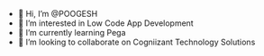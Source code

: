 - 👋 Hi, I’m @POOGESH
- 👀 I’m interested in Low Code App Development
- 🌱 I’m currently learning Pega
- 💞️ I’m looking to collaborate on Cogniizant Technology Solutions
<!---
POOGESH/POOGESH is a ✨ special ✨ repository because its `README.md` (this file) appears on your GitHub profile.
You can click the Preview link to take a look at your changes.
--->


